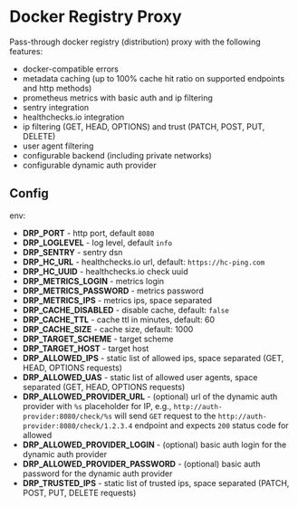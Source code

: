 # Docker Registry Proxy

Pass-through docker registry (distribution) proxy with the following features:

* docker-compatible errors
* metadata caching (up to 100% cache hit ratio on supported endpoints and http methods)
* prometheus metrics with basic auth and ip filtering
* sentry integration
* healthchecks.io integration
* ip filtering (GET, HEAD, OPTIONS) and trust (PATCH, POST, PUT, DELETE)
* user agent filtering
* configurable backend (including private networks)
* configurable dynamic auth provider

## Config

env:

* **DRP_PORT** - http port, default `8080`
* **DRP_LOGLEVEL** - log level, default `info`
* **DRP_SENTRY** - sentry dsn
* **DRP_HC_URL** - healthchecks.io url, default: `https://hc-ping.com`
* **DRP_HC_UUID** - healthchecks.io check uuid
* **DRP_METRICS_LOGIN** - metrics login
* **DRP_METRICS_PASSWORD** - metrics password
* **DRP_METRICS_IPS** - metrics ips, space separated
* **DRP_CACHE_DISABLED** - disable cache, default: `false`
* **DRP_CACHE_TTL** - cache ttl in minutes, default: 60
* **DRP_CACHE_SIZE** - cache size, default: 1000
* **DRP_TARGET_SCHEME** - target scheme
* **DRP_TARGET_HOST** - target host
* **DRP_ALLOWED_IPS** - static list of allowed ips, space separated (GET, HEAD, OPTIONS requests)
* **DRP_ALLOWED_UAS** - static list of allowed user agents, space separated (GET, HEAD, OPTIONS requests)
* **DRP_ALLOWED_PROVIDER_URL** - (optional) url of the dynamic auth provider with `%s` placeholder for IP, e.g., `http://auth-provider:8080/check/%s` will send `GET` request to the `http://auth-provider:8080/check/1.2.3.4` endpoint and expects `200` status code for allowed
* **DRP_ALLOWED_PROVIDER_LOGIN** - (optional) basic auth login for the dynamic auth provider
* **DRP_ALLOWED_PROVIDER_PASSWORD** - (optional) basic auth password for the dynamic auth provider
* **DRP_TRUSTED_IPS** - static list of trusted ips, space separated (PATCH, POST, PUT, DELETE requests)

